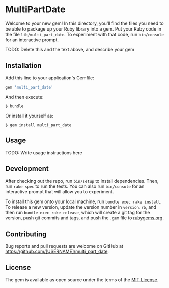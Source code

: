 # MultiPartDate

Welcome to your new gem! In this directory, you'll find the files you need to be able to package up your Ruby library into a gem. Put your Ruby code in the file `lib/multi_part_date`. To experiment with that code, run `bin/console` for an interactive prompt.

TODO: Delete this and the text above, and describe your gem

## Installation

Add this line to your application's Gemfile:

```ruby
gem 'multi_part_date'
```

And then execute:

    $ bundle

Or install it yourself as:

    $ gem install multi_part_date

## Usage

TODO: Write usage instructions here

## Development

After checking out the repo, run `bin/setup` to install dependencies. Then, run `rake spec` to run the tests. You can also run `bin/console` for an interactive prompt that will allow you to experiment.

To install this gem onto your local machine, run `bundle exec rake install`. To release a new version, update the version number in `version.rb`, and then run `bundle exec rake release`, which will create a git tag for the version, push git commits and tags, and push the `.gem` file to [rubygems.org](https://rubygems.org).

## Contributing

Bug reports and pull requests are welcome on GitHub at https://github.com/[USERNAME]/multi_part_date.


## License

The gem is available as open source under the terms of the [MIT License](http://opensource.org/licenses/MIT).


